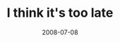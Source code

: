 ---
layout: base.njk
title : 'I think it&#39;s too late' 
view_title : 'I think it&#39;s too late' 
year : '2008' 
date : '2008-07-08' 
img_file : '/drawing/ithinkitstoolate.jpg' 
html_file : 'ithinkitstoolate' 
next_html : 'thisoneismine.html' 
year_order : '299' 
permalink : "title/{{html_file}}.html"
---
